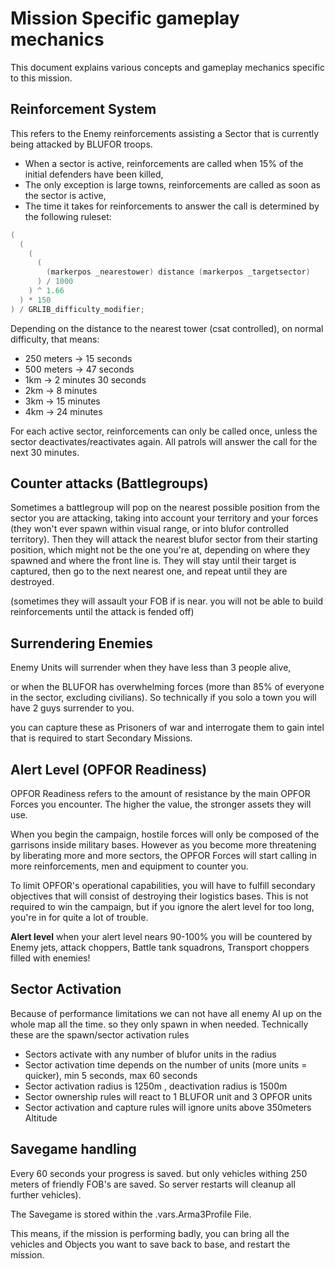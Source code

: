 # Mission Specific gameplay mechanics
This document explains various concepts and gameplay mechanics specific to this mission.

## Reinforcement System
This refers to the Enemy reinforcements assisting a Sector that is currently being attacked by BLUFOR troops.

* When a sector is active, reinforcements are called when 15% of the initial defenders have been killed,
* The only exception is large towns, reinforcements are called as soon as the sector is active,
* The time it takes for reinforcements to answer the call is determined by the following ruleset:

```cpp
(
  (
    (
      (
        (markerpos _nearestower) distance (markerpos _targetsector)
      ) / 1000
    ) ^ 1.66
  ) * 150
) / GRLIB_difficulty_modifier;
```
Depending on the distance to the nearest tower  (csat controlled), on normal difficulty, that means:

* 250 meters -> 15 seconds
* 500 meters -> 47 seconds
* 1km -> 2 minutes 30 seconds
* 2km -> 8 minutes
* 3km -> 15 minutes
* 4km -> 24 minutes

For each active sector, reinforcements can only be called once, unless the sector deactivates/reactivates again. All patrols will answer the call for the next 30 minutes.

## Counter attacks (Battlegroups)
Sometimes a battlegroup will pop on the nearest possible position from the sector you are attacking, taking into account your territory and your forces (they won't ever spawn within visual range, or into blufor controlled territory). Then they will attack the nearest blufor sector from their starting position, which might not be the one you're at, depending on where they spawned and where the front line is. They will stay until their target is captured, then go to the next nearest one, and repeat until they are destroyed.

(sometimes they will assault your FOB if is near. you will not be able to build reinforcements until the attack is fended off)

## Surrendering Enemies
Enemy Units will surrender when they have less than 3 people alive,

or when the BLUFOR has overwhelming forces (more than 85% of everyone in the sector, excluding civilians). So technically if you solo a town you will have 2 guys surrender to you.

you can capture these as Prisoners of war and interrogate them to gain intel that is required to start Secondary Missions.

## Alert Level (OPFOR Readiness)
OPFOR Readiness refers to the amount of resistance by the main OPFOR Forces you encounter. The higher the value, the stronger assets they will use.

When you begin the campaign, hostile forces will only be composed of the garrisons inside military bases. However as you become more threatening by liberating more and more sectors, the OPFOR Forces will start calling in more reinforcements, men and equipment to counter you.

To limit OPFOR's operational capabilities, you will have to fulfill secondary objectives that will consist of destroying their logistics bases. This is not required to win the campaign, but if you ignore the alert level for too long, you're in for quite a lot of trouble.

**Alert level**
when your alert level nears 90-100% you will be countered by Enemy jets, attack choppers, Battle tank squadrons, Transport choppers filled with enemies!

## Sector Activation

Because of performance limitations we can not have all enemy AI up on the whole map all the time. so they only spawn in when needed. Technically these are the spawn/sector activation rules

* Sectors activate with any number of blufor units in the radius
* Sector activation time depends on the number of units (more units = quicker), min 5 seconds, max 60 seconds
* Sector activation radius is 1250m , deactivation radius is 1500m
* Sector ownership rules will react to 1 BLUFOR unit and 3 OPFOR units
* Sector activation and capture rules will ignore units above 350meters Altitude

## Savegame handling
Every 60 seconds your progress is saved. but only vehicles withing 250 meters of friendly FOB's are saved. So server restarts will cleanup all further vehicles).

The Savegame is stored within the <profile>.vars.Arma3Profile File.

This means, if the mission is performing badly, you can bring all the vehicles and Objects you want to save back to base, and restart the mission.
